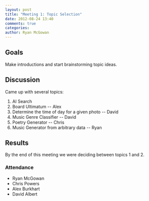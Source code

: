 ```yaml
---
layout: post
title: "Meeting 1: Topic Selection"
date: 2012-08-24 13:40
comments: true
categories: 
author: Ryan McGowan
---
```


## Goals

Make introductions and start brainstorming topic ideas.

## Discussion

Came up with several topics:

1.  AI Search
2.  Board Ultimatum -- Alex
3.  Determine the time of day for a given photo -- David
4.  Music Genre Classifier -- David
5.  Poetry Generator -- Chris
6.  Music Generator from arbitrary data -- Ryan


## Results

By the end of this meeting we were deciding between topics 1 and 2.

### Attendance

-   Ryan McGowan
-   Chris Powers
-   Alex Burkhart
-   David Albert
